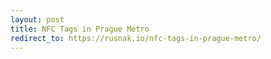 ```yaml
---
layout: post
title: NFC Tags in Prague Metro
redirect_to: https://rusnak.io/nfc-tags-in-prague-metro/
---
```

